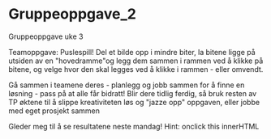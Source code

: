 # Gruppeoppgave_2
Gruppeoppgave uke 3

Teamoppgave: Puslespill!
Del et bilde opp i mindre biter, la bitene ligge på utsiden av en "hovedramme"og legg dem sammen i rammen ved å klikke på bitene, og velge hvor den skal legges ved å klikke i rammen - eller omvendt.


Gå sammen i teamene deres - planlegg og jobb sammen for å finne en løsning - pass på at alle får bidratt!
Blir dere tidlig ferdig, så bruk resten av TP øktene til å slippe kreativiteten løs og "jazze opp" oppgaven, eller jobbe med eget prosjekt sammen

Gleder meg til å se resultatene neste mandag!
Hint:
onclick
this
innerHTML
